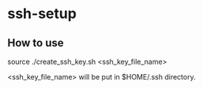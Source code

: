 # ssh-setup
## How to use
source ./create_ssh_key.sh <ssh_key_file_name>

<ssh_key_file_name> will be put in $HOME/.ssh directory.
